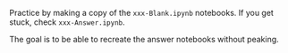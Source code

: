 Practice by making a copy of the `xxx-Blank.ipynb` notebooks. If you get stuck, check `xxx-Answer.ipynb`.

The goal is to be able to recreate the answer notebooks without peaking.
